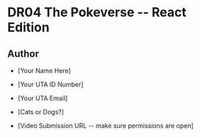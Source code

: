 
# DR04 The Pokeverse -- React Edition

## Author

* [Your Name Here]
* [Your UTA ID Number]
* [Your UTA Email]
* [Cats or Dogs?]

* [Video Submission URL -- make sure permissions are open]
